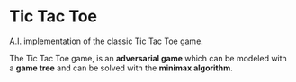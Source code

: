 Tic Tac Toe
===========

A.I. implementation of the classic Tic Tac Toe game.

The Tic Tac Toe game, is an **adversarial game** which can be modeled with a 
**game tree** and can be solved with the **minimax algorithm**. 
